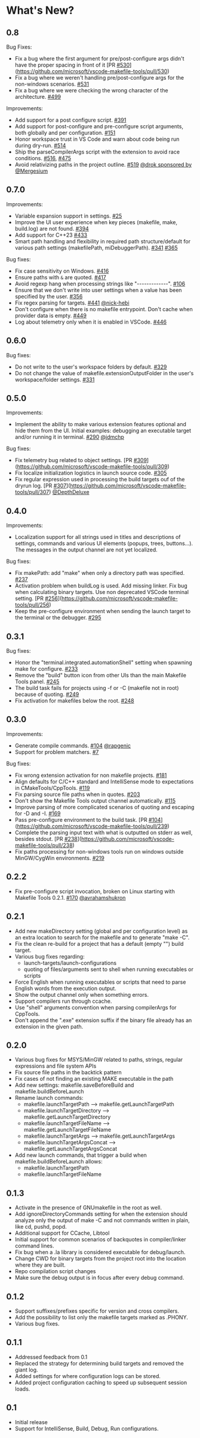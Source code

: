 # What's New?

## 0.8
Bug Fixes:
- Fix a bug where the first argument for pre/post-configure args didn't have the proper spacing in front of it [PR [#530](https://github.com/Microsoft/vscode-makefile-tools/issues/530)](https://github.com/microsoft/vscode-makefile-tools/pull/530)
- Fix a bug where we weren't handling pre/post-configure args for the non-windows scenarios. [#531](https://github.com/microsoft/vscode-makefile-tools/issues/531)
- Fix a bug where we were checking the wrong character of the architecture. [#499](https://github.com/microsoft/vscode-makefile-tools/issues/499)

Improvements:
- Add support for a post configure script. [#391](https://github.com/microsoft/vscode-makefile-tools/issues/391)
- Add support for post-configure and pre-configure script arguments, both globally and per configuration. [#151](https://github.com/microsoft/vscode-makefile-tools/issues/151)
- Honor workspace trust in VS Code and warn about code being run during dry-run. [#514](https://github.com/microsoft/vscode-makefile-tools/pull/514)
- Ship the parseCompilerArgs script with the extension to avoid race conditions. [#516](https://github.com/microsoft/vscode-makefile-tools/issues/516), [#475](https://github.com/microsoft/vscode-makefile-tools/issues/475)
- Avoid relativizing paths in the project outline. [#519](https://github.com/microsoft/vscode-makefile-tools/pull/519) [@drok sponsored by @Mergesium](https://github.com/drok)

## 0.7.0
Improvements:
- Variable expansion support in settings. [#25](https://github.com/microsoft/vscode-makefile-tools/issues/25)
- Improve the UI user experience when key pieces (makefile, make, build.log) are not found. [#394](https://github.com/microsoft/vscode-makefile-tools/issues/394)
- Add support for C++23 [#433](https://github.com/microsoft/vscode-makefile-tools/issues/433)
- Smart path handling and flexibility in required path structure/default for various path settings (makefilePath, miDebuggerPath). [#341](https://github.com/microsoft/vscode-makefile-tools/issues/341) [#365](https://github.com/microsoft/vscode-makefile-tools/issues/365)

Bug fixes:
- Fix case sensitivity on Windows. [#416](https://github.com/microsoft/vscode-makefile-tools/issues/416)
- Ensure paths with `&` are quoted. [#417](https://github.com/microsoft/vscode-makefile-tools/issues/417)
- Avoid regexp hang when processing strings like "-------------". [#106](https://github.com/microsoft/vscode-makefile-tools/issues/106)
- Ensure that we don't write into user settings when a value has been specified by the user. [#356](https://github.com/microsoft/vscode-makefile-tools/pull/356)
- Fix regex parsing for targets. [#441](https://github.com/microsoft/vscode-makefile-tools/issues/441) [@nick-hebi](https://github.com/nick-hebi)
- Don't configure when there is no makefile entrypoint. Don't cache when provider data is empty. [#449](https://github.com/microsoft/vscode-makefile-tools/issues/449)
- Log about telemetry only when it is enabled in VSCode. [#446](https://github.com/microsoft/vscode-makefile-tools/issues/446)

## 0.6.0
Bug fixes:
- Do not write to the user's workspace folders by default. [#329](https://github.com/microsoft/vscode-makefile-tools/issues/329)
- Do not change the value of makefile.extensionOutputFolder in the user's workspace/folder settings. [#331](https://github.com/microsoft/vscode-makefile-tools/issues/331)

## 0.5.0
Improvements:
- Implement the ability to make various extension features optional and hide them from the UI. Initial examples: debugging an executable target and/or running it in terminal. [#290](https://github.com/microsoft/vscode-makefile-tools/issues/290) [@jdmchp](https://github.com/jdmchp)

Bug fixes:
- Fix telemetry bug related to object settings. [PR [#309](https://github.com/Microsoft/vscode-makefile-tools/issues/309)](https://github.com/microsoft/vscode-makefile-tools/pull/309)
- Fix localize initialization logistics in launch source code. [#305](https://github.com/microsoft/vscode-makefile-tools/issues/305)
- Fix regular expression used in processing the build targets ouf of the dryrun log. [PR [#307](https://github.com/Microsoft/vscode-makefile-tools/issues/307)](https://github.com/microsoft/vscode-makefile-tools/pull/307) [@DepthDeluxe](https://github.com/DepthDeluxe)

## 0.4.0
Improvements:
- Localization support for all strings used in titles and descriptions of settings, commands and various UI elements (popups, trees, buttons...).
  The messages in the output channel are not yet localized.

Bug fixes:
- Fix makePath: add "make" when only a directory path was specified. [#237](https://github.com/microsoft/vscode-makefile-tools/issues/237)
- Activation problem when buildLog is used. Add missing linker. Fix bug when calculating binary targets. Use non deprecated VSCode terminal setting. [PR [#256](https://github.com/Microsoft/vscode-makefile-tools/issues/256)](https://github.com/microsoft/vscode-makefile-tools/pull/256)
- Keep the pre-configure environment when sending the launch target to the terminal or the debugger. [#295](https://github.com/microsoft/vscode-makefile-tools/issues/295)

## 0.3.1
Bug fixes:
- Honor the "terminal.integrated.automationShell" setting when spawning make for configure. [#233](https://github.com/microsoft/vscode-makefile-tools/issues/233)
- Remove the "build" button icon from other UIs than the main Makefile Tools panel. [#245](https://github.com/microsoft/vscode-makefile-tools/issues/245)
- The build task fails for projects using -f or -C (makefile not in root) because of quoting. [#249](https://github.com/microsoft/vscode-makefile-tools/issues/249)
- Fix activation for makefiles below the root. [#248](https://github.com/microsoft/vscode-makefile-tools/issues/248)

## 0.3.0
Improvements:
- Generate compile commands. [#104](https://github.com/microsoft/vscode-makefile-tools/issues/104) [@rapgenic](https://github.com/rapgenic)
- Support for problem matchers. [#7](https://github.com/microsoft/vscode-makefile-tools/issues/7)

Bug fixes:
- Fix wrong extension activation for non makefile projects. [#181](https://github.com/microsoft/vscode-makefile-tools/issues/181)
- Align defaults for C/C++ standard and IntelliSense mode to expectations in CMakeTools/CppTools. [#119](https://github.com/microsoft/vscode-makefile-tools/issues/119)
- Fix parsing source file paths when in quotes. [#203](https://github.com/microsoft/vscode-makefile-tools/issues/203)
- Don't show the Makefile Tools output channel automatically. [#115](https://github.com/microsoft/vscode-makefile-tools/issues/115)
- Improve parsing of more complicated scenarios of quoting and escaping for -D and -I. [#169](https://github.com/microsoft/vscode-makefile-tools/issues/169)
- Pass pre-configure environment to the build task. [PR [#104](https://github.com/Microsoft/vscode-makefile-tools/issues/104)](https://github.com/microsoft/vscode-makefile-tools/pull/239)
- Complete the parsing input text with what is outputted on stderr as well, besides stdout. [PR [#238](https://github.com/Microsoft/vscode-makefile-tools/issues/238)](https://github.com/microsoft/vscode-makefile-tools/pull/238)
- Fix paths processing for non-windows tools run on windows outside MinGW/CygWin environments. [#219](https://github.com/microsoft/vscode-makefile-tools/issues/219)

## 0.2.2
- Fix pre-configure script invocation, broken on Linux starting with Makefile Tools 0.2.1. [#170](https://github.com/microsoft/vscode-makefile-tools/issues/170) [@avrahamshukron](https://github.com/avrahamshukron)

## 0.2.1
- Add new makeDirectory setting (global and per configuration level) as an extra location to search for the makefile and to generate "make -C".
- Fix the clean re-build for a project that has a default (empty "") build target.
- Various bug fixes regarding:
    - launch-targets/launch-configurations
    - quoting of files/arguments sent to shell when running executables or scripts
- Force English when running executables or scripts that need to parse English words from the execution output.
- Show the output channel only when something errors.
- Support compilers run through ccache.
- Use "shell" arguments convention when parsing compilerArgs for CppTools.
- Don't append the ".exe" extension suffix if the binary file already has an extension in the given path.

## 0.2.0
- Various bug fixes for MSYS/MinGW related to paths, strings, regular expressions and file system APIs
- Fix source file paths in the backtick pattern
- Fix cases of not finding an existing MAKE executable in the path
- Add new settings: makefile.saveBeforeBuild and makefile.buildBeforeLaunch
- Rename launch commands:
    - makefile.launchTargetPath --> makefile.getLaunchTargetPath
    - makefile.launchTargetDirectory --> makefile.getLaunchTargetDirectory
    - makefile.launchTargetFileName --> makefile.getLaunchTargetFileName
    - makefile.launchTargetArgs --> makefile.getLaunchTargetArgs
    - makefile.launchTargetArgsConcat --> makefile.getLaunchTargetArgsConcat
- Add new launch commands, that trigger a build when makefile.buildBeforeLaunch allows:
    - makefile.launchTargetPath
    - makefile.launchTargetFileName

## 0.1.3
- Activate in the presence of GNUmakefile in the root as well.
- Add ignoreDirectoryCommands setting for when the extension should analyze only the output of make -C
  and not commands written in plain, like cd, pushd, popd.
- Additional support for CCache, Libtool
- Initial support for common scenarios of backquotes in compiler/linker command lines.
- Fix bug when a .la library is considered executable for debug/launch.
- Change CWD for binary targets from the project root into the location where they are built.
- Repo compilation script changes
- Make sure the debug output is in focus after every debug command.

## 0.1.2
- Support suffixes/prefixes specific for version and cross compilers.
- Add the possibility to list only the makefile targets marked as .PHONY.
- Various bug fixes.

## 0.1.1

- Addressed feedback from 0.1
- Replaced the strategy for determining build targets and removed the giant log.
- Added settings for where configuration logs can be stored.
- Added project configuration caching to speed up subsequent session loads.

## 0.1

- Initial release
- Support for IntelliSense, Build, Debug, Run configurations.
